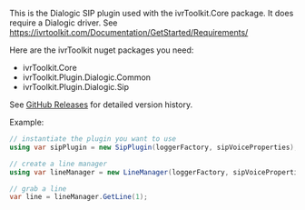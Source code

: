 This is the Dialogic SIP plugin used with the ivrToolkit.Core package. 
It does require a Dialogic driver. See https://ivrtoolkit.com/Documentation/GetStarted/Requirements/

Here are the ivrToolkit nuget packages you need:
- ivrToolkit.Core
- ivrToolkit.Plugin.Dialogic.Common
- ivrToolkit.Plugin.Dialogic.Sip

See [GitHub Releases](https://github.com/ivrToolkit/ivrToolkit/releases) for detailed version history.

Example:
```csharp
// instantiate the plugin you want to use
using var sipPlugin = new SipPlugin(loggerFactory, sipVoiceProperties);

// create a line manager
using var lineManager = new LineManager(loggerFactory, sipVoiceProperties, sipPlugin);

// grab a line
var line = lineManager.GetLine(1);
```